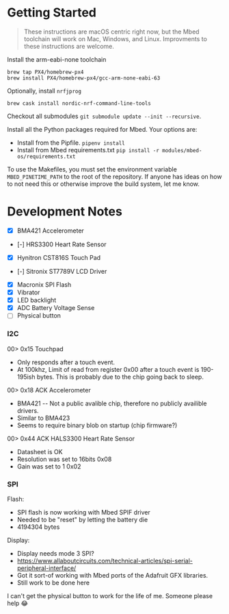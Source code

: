 <blockquote class="imgur-embed-pub" lang="en" data-id="a/sTyuAQg"><a href="//imgur.com/a/sTyuAQg"></a></blockquote><script async src="//s.imgur.com/min/embed.js" charset="utf-8"></script>

# Getting Started

> These instructions are macOS centric right now, but the Mbed toolchain will work on Mac, Windows, and Linux. Improvments to these instructions are welcome. 

Install the arm-eabi-none toolchain
```
brew tap PX4/homebrew-px4
brew install PX4/homebrew-px4/gcc-arm-none-eabi-63
```

Optionally, install `nrfjprog`
```
brew cask install nordic-nrf-command-line-tools
```

Checkout all submodules `git submodule update --init --recursive`.

Install all the Python packages required for Mbed. Your options are:
- Install from the Pipfile. `pipenv install`
- Install from Mbed requirements.txt `pip install -r modules/mbed-os/requirements.txt`

To use the Makefiles, you must set the environment variable `MBED_PINETIME_PATH` to the root of the repository. If anyone has ideas on how to not need this or otherwise improve the build system, let me know.



# Development Notes

- [x] BMA421 Accelerometer
- [-] HRS3300 Heart Rate Sensor
- [x] Hynitron CST816S Touch Pad
- [-] Sitronix ST7789V LCD Driver
- [x] Macronix SPI Flash
- [x] Vibrator
- [x] LED backlight
- [x] ADC Battery Voltage Sense
- [ ] Physical button

### I2C 
00> 0x15 Touchpad
- Only responds after a touch event.
- At 100khz, Limit of read from register 0x00 after a touch event is 190-195ish bytes. This is probably due to the chip going back to sleep.
	
00> 0x18 ACK Accelerometer
- BMA421 -- Not a public avalible chip, therefore no publicly availible drivers.
- Similar to BMA423
- Seems to require binary blob on startup (chip firmware?)
	
00> 0x44 ACK HALS3300 Heart Rate Sensor
- Datasheet is OK
- Resolution was set to 16bits 0x08
- Gain was set to 1 0x02

### SPI
Flash:
- SPI flash is now working with Mbed SPIF driver
- Needed to be "reset" by letting the battery die
- 4194304 bytes

Display:
- Display needs mode 3 SPI?
- https://www.allaboutcircuits.com/technical-articles/spi-serial-peripheral-interface/
- Got it sort-of working with Mbed ports of the Adafruit GFX libraries. 
- Still work to be done here

I can't get the physical button to work for the life of me. Someone please help 😂
